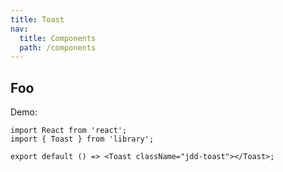 ```yaml
---
title: Toast
nav:
  title: Components
  path: /components
---
```


## Foo

Demo:

```tsx
import React from 'react';
import { Toast } from 'library';

export default () => <Toast className="jdd-toast"></Toast>;
```

<API src="./index.tsx"></API>
